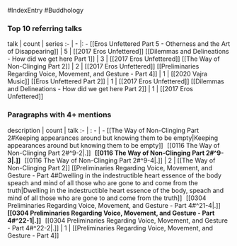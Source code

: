 #IndexEntry #Buddhology

### Top 10 referring talks
talk | count | series
:- | - |: -
[[Eros Unfettered Part 5 - Otherness and the Art of Disappearing]] | 5 | [[2017 Eros Unfettered]]
[[Dilemmas and Delineations - How did we get here Part 1]] | 3 | [[2017 Eros Unfettered]]
[[The Way of Non-Clinging Part 2]] | 2 | [[2017 Eros Unfettered]]
[[Preliminaries Regarding Voice, Movement, and Gesture - Part 4]] | 1 | [[2020 Vajra Music]]
[[Eros Unfettered Part 2]] | 1 | [[2017 Eros Unfettered]]
[[Dilemmas and Delineations - How did we get here Part 2]] | 1 | [[2017 Eros Unfettered]]

### Paragraphs with 4+ mentions
description | count | talk
:- | : - | -
[[The Way of Non-Clinging Part 2#Keeping appearances around but knowing them to be empty\|Keeping appearances around but knowing them to be empty]] &nbsp;&nbsp;[[0116 The Way of Non-Clinging Part 2#^9-2\|.]] &nbsp; **[[0116 The Way of Non-Clinging Part 2#^9-3\|.]]** &nbsp; [[0116 The Way of Non-Clinging Part 2#^9-4\|.]] | 2 | [[The Way of Non-Clinging Part 2]]
[[Preliminaries Regarding Voice, Movement, and Gesture - Part 4#Dwelling in the indestructible heart essence of the body speach and mind of all those who are gone to and come from the truth\|Dwelling in the indestructible heart essence of the body, speach and mind of all those who are gone to and come from the truth]] &nbsp;&nbsp;[[0304 Preliminaries Regarding Voice, Movement, and Gesture - Part 4#^21-4\|.]] &nbsp; **[[0304 Preliminaries Regarding Voice, Movement, and Gesture - Part 4#^22-1\|.]]** &nbsp; [[0304 Preliminaries Regarding Voice, Movement, and Gesture - Part 4#^22-2\|.]] | 1 | [[Preliminaries Regarding Voice, Movement, and Gesture - Part 4]]


